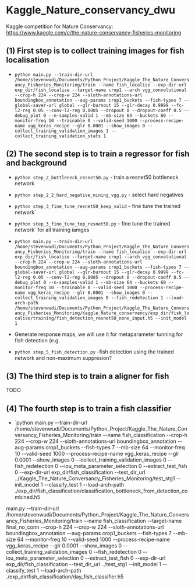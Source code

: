 # Kaggle_Nature_conservancy_dwu
Kaggle competition for Nature Conservancy: https://www.kaggle.com/c/the-nature-conservancy-fisheries-monitoring

## (1) First step is to collect training images for fish localisation
- `python main.py --train-dir-url /home/stevenwudi/Documents/Python_Project/Kaggle_The_Nature_Conversancy_Fisheries_Monitoring/train --name fish_localise --exp-dir-url exp_dir/fish_localise --target-name crop1 --arch vgg_convolutional --crop-h 224 --crop-w 224 --sloth-annotations-url boundingbox_annotation --aug-params crop1_buckets --fish-types 7 --global-saver-url global --glr-burnout 15 --glr-decay 0.9999 --fc-l2-reg 0.05 --conv-l2-reg 0.0005 --dropout 0 --dropout-coeff 0.5 --debug_plot 0 --n-samples-valid 1 --mb-size 64 --buckets 60 --monitor-freq 10 --trainable 0 --valid-seed 1000 --process-recipe-name vgg_keras_recipe --glr 0.0001 --show_images 0 --collect_training_validation_images 1 --collect_training_validation_stats 1`

## (2) The second step is to train a regressor for fish and background
- `python step_2_bottleneck_resnet50.py` - train a resnet50 bottleneck network
- `python step_2_2_hard_negative_mining_vgg.py` - select hard negatives
- `python step_3_fine_tune_resnet50_keep_valid` - fine tune the trained network` 
- `python step_3_fine_tune_top_resnet50.py` - fine tune the trained network` for all training iamges

- `python main.py --train-dir-url /home/stevenwudi/Documents/Python_Project/Kaggle_The_Nature_Conversancy_Fisheries_Monitoring/train --name fish_localise --exp-dir-url exp_dir/fish_localise --target-name crop1 --arch vgg_convolutional --crop-h 224 --crop-w 224 --sloth-annotations-url boundingbox_annotation --aug-params crop1_buckets --fish-types 7 --global-saver-url global --glr-burnout 15 --glr-decay 0.9999 --fc-l2-reg 0.05 --conv-l2-reg 0.0005 --dropout 0 --dropout-coeff 0.5 --debug_plot 0 --n-samples-valid 1 --mb-size 64 --buckets 60 --monitor-freq 10 --trainable 0 --valid-seed 1000 --process-recipe-name vgg_keras_recipe --glr 0.0001 --show_images 0 --collect_training_validation_images 0 --fish_redetection 1 --load-arch-path /home/stevenwudi/Documents/Python_Project/Kaggle_The_Nature_Conversancy_Fisheries_Monitoring/Kaggle_Nature_conservancy/exp_dir/fish_localise/training/fish_detection_resnet50_none_input.h5 --init_model 1`
- Generate response maps, we will use it for metaparameter tunning for fish detection (e.g. 

- `python step_5_fish_detection.py` -fish detection using the trained network and non-maximum suppresion?


## (3) The third step is to train a aligner for fish
TODO

## (4) The fourth step is to train a fish classifier
 - `python main.py 
 --train-dir-url /home/stevenwudi/Documents/Python_Project/Kaggle_The_Nature_Conversancy_Fisheries_Monitoring/train 
 --name
fish_classification
--crop-h
224
--crop-w
224
--sloth-annotations-url
boundingbox_annotation
--aug-params
crop1_buckets
--fish-types
7
--mb-size
64
--monitor-freq
10
--valid-seed
1000
--process-recipe-name
vgg_keras_recipe
--glr
0.0001
--show_images
0
--collect_training_validation_images
0
--fish_redetection
0
--iou_meta_parameter_selection
0
--extract_test_fish
0
--exp-dir-url
exp_dir/fish_classification
--test_dir_url
../Kaggle_The_Nature_Conversancy_Fisheries_Monitoring/test_stg1
--init_model
1
--classify_test
1
--load-arch-path
./exp_dir/fish_classification/classification_bottleneck_from_detection_combined.h5


main.py --train-dir-url /home/stevenwudi/Documents/Python_Project/Kaggle_The_Nature_Conversancy_Fisheries_Monitoring/train --name fish_classification --target-name final_no_conn --crop-h 224 --crop-w 224 --sloth-annotations-url boundingbox_annotation --aug-params crop1_buckets --fish-types 7 --mb-size 64 --monitor-freq 10 --valid-seed 1000 --process-recipe-name vgg_keras_recipe --glr 0.0001 --show_images 0 --collect_training_validation_images 0 --fish_redetection 0 --iou_meta_parameter_selection 0 --extract_test_fish 0 --exp-dir-url exp_dir/fish_classification --test_dir_url ../test_stg1 --init_model 1 --classify_test 1 --load-arch-path ./exp_dir/fish_classification/day_fish_classifier.h5